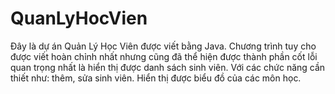 # QuanLyHocVien
Đây là dự án Quản Lý Học Viên được viết bằng Java. Chương trình tuy cho được viết hoàn chỉnh nhất nhưng cũng đã thể hiện được thành phần cốt lỗi quan trọng nhất là hiển thị được danh sách sinh viên. Với các chức năng cần thiết như: thêm, sửa sinh viên. Hiển thị được biểu đồ của các môn học.
